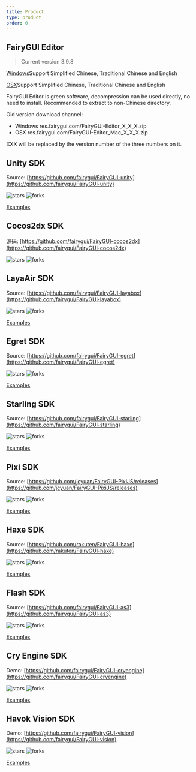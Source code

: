 ```yaml
---
title: Product
type: product
order: 0
---
```


## FairyGUI Editor 

>Current version 3.9.8

<div id="downloads">
<a class="button" href="https://fairygui-in.oss-us-west-1.aliyuncs.com/FairyGUI-Editor_3_9_8.zip" target="_self">Windows</a><span class="light info">Support Simplified Chinese, Traditional Chinese and English</span>

<a class="button" href="https://fairygui-in.oss-us-west-1.aliyuncs.com/FairyGUI-Editor_Mac_3_9_8.zip" target="_self">OSX</a><span class="light info">Support Simplified Chinese, Traditional Chinese and English</span>
</div>

FairyGUI Editor is green software, decompression can be used directly, no need to install. Recommended to extract to non-Chinese directory.

Old version download channel:

- Windows res.fairygui.com/FairyGUI-Editor_X_X_X.zip
- OSX res.fairygui.com/FairyGUI-Editor_Mac_X_X_X.zip

XXX will be replaced by the version number of the three numbers on it.

## Unity SDK

Source: [https://github.com/fairygui/FairyGUI-unity](https://github.com/fairygui/FairyGUI-unity)

<img src="https://img.shields.io/github/stars/fairygui/FairyGUI-unity.svg"         alt="stars"> <img src="https://img.shields.io/github/forks/fairygui/FairyGUI-unity.svg" alt="forks">

[Examples](https://github.com/fairygui/FairyGUI-unity/releases)

## Cocos2dx SDK

源码: [https://github.com/fairygui/FairyGUI-cocos2dx](https://github.com/fairygui/FairyGUI-cocos2dx)

<img src="https://img.shields.io/github/stars/fairygui/FairyGUI-cocos2dx.svg"         alt="stars"> <img src="https://img.shields.io/github/forks/fairygui/FairyGUI-cocos2dx.svg" alt="forks">

## LayaAir SDK

Source: [https://github.com/fairygui/FairyGUI-layabox](https://github.com/fairygui/FairyGUI-layabox)

<img src="https://img.shields.io/github/stars/fairygui/FairyGUI-layabox.svg"         alt="stars"> <img src="https://img.shields.io/github/forks/fairygui/FairyGUI-layabox.svg" alt="forks">

[Examples](https://fairygui-in.oss-us-west-1.aliyuncs.com/FairyGUI-layabox-demo180907.zip)

## Egret SDK

Source: [https://github.com/fairygui/FairyGUI-egret](https://github.com/fairygui/FairyGUI-egret)

<img src="https://img.shields.io/github/stars/fairygui/FairyGUI-egret.svg"         alt="stars"> <img src="https://img.shields.io/github/forks/fairygui/FairyGUI-egret.svg" alt="forks">

[Examples](https://fairygui-in.oss-us-west-1.aliyuncs.com/FairyGUI-egret-demo180907.zip)

## Starling SDK

Source: [https://github.com/fairygui/FairyGUI-starling](https://github.com/fairygui/FairyGUI-starling)

<img src="https://img.shields.io/github/stars/fairygui/FairyGUI-starling.svg"         alt="stars"> <img src="https://img.shields.io/github/forks/fairygui/FairyGUI-starling.svg" alt="forks">

[Examples](https://fairygui-in.oss-us-west-1.aliyuncs.com/FairyGUI-starling-demo180907.zip)

## Pixi SDK

Source: [https://github.com/jcyuan/FairyGUI-PixiJS/releases](https://github.com/jcyuan/FairyGUI-PixiJS/releases)

<img src="https://img.shields.io/github/stars/jcyuan/FairyGUI-PIXI.svg"         alt="stars"> <img src="https://img.shields.io/github/forks/jcyuan/FairyGUI-PIXI.svg" alt="forks">

[Examples](https://github.com/jcyuan/FairyGUI-PixiJS-Example/releases)

## Haxe SDK

Source: [https://github.com/rakuten/FairyGUI-haxe](https://github.com/rakuten/FairyGUI-haxe)

<img src="https://img.shields.io/github/stars/rakuten/FairyGUI-haxe.svg"         alt="stars"> <img src="https://img.shields.io/github/forks/rakuten/FairyGUI-haxe.svg" alt="forks">

[Examples](https://github.com/rakuten/FairyGUI-haxe/releases)

## Flash SDK

Source: [https://github.com/fairygui/FairyGUI-as3](https://github.com/fairygui/FairyGUI-as3)

<img src="https://img.shields.io/github/stars/fairygui/FairyGUI-as3.svg"         alt="stars"> <img src="https://img.shields.io/github/forks/fairygui/FairyGUI-as3.svg" alt="forks">

[Examples](https://fairygui-in.oss-us-west-1.aliyuncs.com/FairyGUI-as3-demo180907.zip)

## Cry Engine SDK

Demo: [https://github.com/fairygui/FairyGUI-cryengine](https://github.com/fairygui/FairyGUI-cryengine)

<img src="https://img.shields.io/github/stars/fairygui/FairyGUI-cryengine.svg"         alt="stars"> <img src="https://img.shields.io/github/forks/fairygui/FairyGUI-cryengine.svg" alt="forks">

[Examples](https://github.com/fairygui/FairyGUI-cryengine-examples)

## Havok Vision SDK

Demo: [https://github.com/fairygui/FairyGUI-vision](https://github.com/fairygui/FairyGUI-vision)

<img src="https://img.shields.io/github/stars/fairygui/FairyGUI-vision.svg"         alt="stars"> <img src="https://img.shields.io/github/forks/fairygui/FairyGUI-vision.svg" alt="forks">

[Examples](https://github.com/fairygui/FairyGUI-vision-examples)